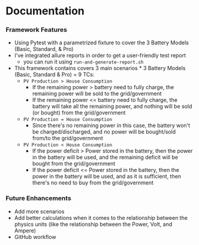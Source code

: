 # Documentation
### Framework Features
+ Using Pytest with a parametrized fixture to cover the 3 Battery Models (Basic, Standard, & Pro)
+ I've integrated allure reports in order to get a user-friendly test report
  + you can run it using `run-and-generate-report.sh`
+ This framework contains covers 3 main scenarios * 3 Battery Models (Basic, Standard & Pro) = 9 TCs:
  - `PV Production > House Consumption`
    - If the remaining power > battery need to fully charge, the remaining power will be sold to the grid/government
    - If the remaining power <= battery need to fully charge, the battery will take all the remaining power, and nothing will be sold (or bought) from the grid/government
  - `PV Production = House Consumption`
    - Since there's no remaining power in this case, the battery won't be charged/discharged, and no power will be bought/sold from/to the grid/government
  - `PV Production < House Consumption`
    - If the power deficit > Power stored in the battery, then the power in the battery will be used, and the remaining deficit will be bought from the grid/government
    - If the power deficit <= Power stored in the battery, then the power in the battery will be used, and as it is sufficient, then there's no need to buy from the grid/government 
### Future Enhancements
+ Add more scenarios
+ Add better calculations when it comes to the relationship between the physics units (like the relationship between the Power, Volt, and Ampere)
+ GitHub workflow
